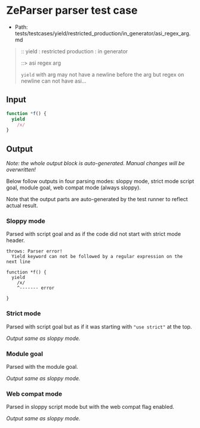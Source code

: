 # ZeParser parser test case

- Path: tests/testcases/yield/restricted_production/in_generator/asi_regex_arg.md

> :: yield : restricted production : in generator
>
> ::> asi regex arg
>
> `yield` with arg may not have a newline before the arg but regex on newline can not have asi...


## Input

`````js
function *f() {
  yield
    /x/
}
`````

## Output

_Note: the whole output block is auto-generated. Manual changes will be overwritten!_

Below follow outputs in four parsing modes: sloppy mode, strict mode script goal, module goal, web compat mode (always sloppy).

Note that the output parts are auto-generated by the test runner to reflect actual result.

### Sloppy mode

Parsed with script goal and as if the code did not start with strict mode header.

`````
throws: Parser error!
  Yield keyword can not be followed by a regular expression on the next line

function *f() {
  yield
    /x/
    ^------- error

}
`````

### Strict mode

Parsed with script goal but as if it was starting with `"use strict"` at the top.

_Output same as sloppy mode._

### Module goal

Parsed with the module goal.

_Output same as sloppy mode._

### Web compat mode

Parsed in sloppy script mode but with the web compat flag enabled.

_Output same as sloppy mode._
